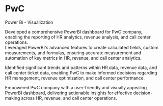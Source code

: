 # PwC
Power Bi - Visualization

Developed a comprehensive PowerBI dashboard for PwC company, enabling the reporting of HR analytics, revenue analysis, and call center operations.								
Leveraged PowerBI's advanced features to create calculated fields, custom measurements, and formulas, ensuring accurate measurement and automation of key metrics in HR, revenue, and call center analytics.		

Identified significant trends and patterns within HR data, revenue data, and call center ticket data, enabling PwC to make informed decisions regarding HR management, revenue optimization, and call center performance.

Empowered PwC company with a user-friendly and visually appealing PowerBI dashboard, delivering actionable insights for effective decision-making across HR, revenue, and call center operations.
